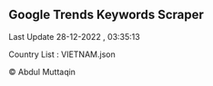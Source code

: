 

## Google Trends Keywords Scraper 
 
Last Update 28-12-2022 , 03:35:13

Country List :
VIETNAM.json



© Abdul Muttaqin 
